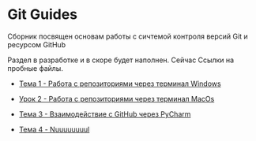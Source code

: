 # Git Guides

Сборник посвящен основам работы с сичтемой контроля версий Git и ресурсом GitHub

Раздел в разработке и в скоре будет наполнен. Сейчас Ссылки на пробные файлы.

- [Тема 1 - Работа с репозиториями через терминал Windows](https://github.com/Skif3195/Python-Learning/blob/Guides/Git/Урок%201.md)

- [Урок 2 - Работа с репозиториями через терминал MacOs](https://github.com/Skif3195/Python-Learning/blob/Guides/Git/Урок%203.md)

- [Тема 3 - Взаимодействие с GitHub через PyCharm](https://github.com/Skif3195/Python-Learning/blob/Guides/Git/Урок%202.md)

- [Тема 4 - Nuuuuuuuul]()
